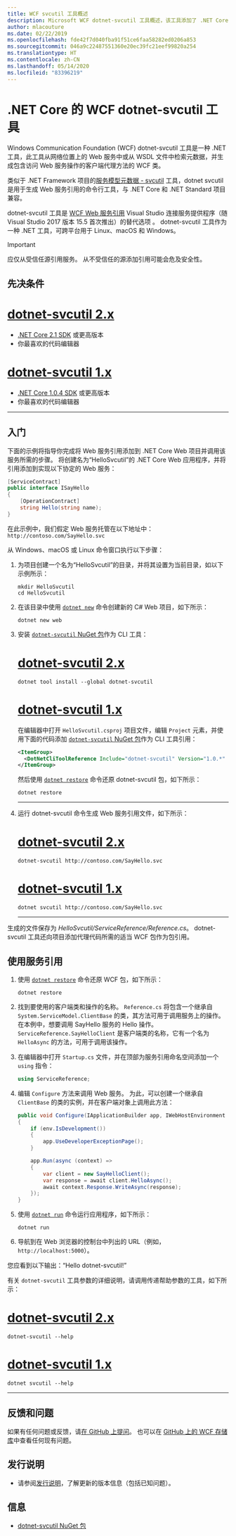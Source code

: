 ```yaml
---
title: WCF svcutil 工具概述
description: Microsoft WCF dotnet-svcutil 工具概述，该工具添加了 .NET Core 和 ASP.NET Core 项目的功能，类似于 .NET Framework 项目的 WCF svcutil 工具。
author: mlacouture
ms.date: 02/22/2019
ms.openlocfilehash: fde42f7d040fba91f51ce6faa58282ed0206a853
ms.sourcegitcommit: 046a9c22487551360e20ec39fc21eef99820a254
ms.translationtype: HT
ms.contentlocale: zh-CN
ms.lasthandoff: 05/14/2020
ms.locfileid: "83396219"
---
```

# <a name="wcf-dotnet-svcutil-tool-for-net-core"></a>.NET Core 的 WCF dotnet-svcutil 工具

Windows Communication Foundation (WCF) dotnet-svcutil 工具是一种 .NET 工具，此工具从网络位置上的 Web 服务中或从 WSDL 文件中检索元数据，并生成包含访问 Web 服务操作的客户端代理方法的 WCF 类。

类似于 .NET Framework 项目的[服务模型元数据 - svcutil](../../framework/wcf/servicemodel-metadata-utility-tool-svcutil-exe.md) 工具，dotnet svcutil 是用于生成 Web 服务引用的命令行工具，与 .NET Core 和 .NET Standard 项目兼容。

dotnet-svcutil 工具是 [WCF Web 服务引用](wcf-web-service-reference-guide.md) Visual Studio 连接服务提供程序（随 Visual Studio 2017 版本 15.5 首次推出）的替代选项 。 dotnet-svcutil 工具作为一种 .NET 工具，可跨平台用于 Linux、macOS 和 Windows。

> [!IMPORTANT]
> 应仅从受信任源引用服务。 从不受信任的源添加引用可能会危及安全性。

## <a name="prerequisites"></a>先决条件

<!-- markdownlint-disable MD025 -->

# <a name="dotnet-svcutil-2x"></a>[dotnet-svcutil 2.x](#tab/dotnetsvcutil2x)

- [.NET Core 2.1 SDK](https://dotnet.microsoft.com/download) 或更高版本
- 你最喜欢的代码编辑器

# <a name="dotnet-svcutil-1x"></a>[dotnet-svcutil 1.x](#tab/dotnetsvcutil1x)

- [.NET Core 1.0.4 SDK](https://dotnet.microsoft.com/download) 或更高版本
- 你最喜欢的代码编辑器

---

## <a name="getting-started"></a>入门

下面的示例将指导你完成将 Web 服务引用添加到 .NET Core Web 项目并调用该服务所需的步骤。 将创建名为“HelloSvcutil”的 .NET Core Web 应用程序，并将引用添加到实现以下协定的 Web 服务：

```csharp
[ServiceContract]
public interface ISayHello
{
    [OperationContract]
    string Hello(string name);
}
```

在此示例中，我们假定 Web 服务托管在以下地址中：`http://contoso.com/SayHello.svc`

从 Windows、macOS 或 Linux 命令窗口执行以下步骤：

1. 为项目创建一个名为“HelloSvcutil”的目录，并将其设置为当前目录，如以下示例所示：

    ```console
    mkdir HelloSvcutil
    cd HelloSvcutil
    ```

2. 在该目录中使用 [`dotnet new`](../tools/dotnet-new.md) 命令创建新的 C# Web 项目，如下所示：

    ```dotnetcli
    dotnet new web
    ```

3. 安装 [`dotnet-svcutil` NuGet 包](https://nuget.org/packages/dotnet-svcutil)作为 CLI 工具： <!-- markdownlint-disable MD023 -->
    # <a name="dotnet-svcutil-2x"></a>[dotnet-svcutil 2.x](#tab/dotnetsvcutil2x)

    ```dotnetcli
    dotnet tool install --global dotnet-svcutil
    ```

    # <a name="dotnet-svcutil-1x"></a>[dotnet-svcutil 1.x](#tab/dotnetsvcutil1x)
    在编辑器中打开 `HelloSvcutil.csproj` 项目文件，编辑 `Project` 元素，并使用下面的代码添加 [`dotnet-svcutil` NuGet 包](https://nuget.org/packages/dotnet-svcutil)作为 CLI 工具引用：

    ```xml
    <ItemGroup>
      <DotNetCliToolReference Include="dotnet-svcutil" Version="1.0.*" />
    </ItemGroup>
    ```

    然后使用 [`dotnet restore`](../tools/dotnet-restore.md) 命令还原 dotnet-svcutil 包，如下所示：

    ```dotnetcli
    dotnet restore
    ```

    ---

4. 运行 dotnet-svcutil 命令生成 Web 服务引用文件，如下所示：

    # <a name="dotnet-svcutil-2x"></a>[dotnet-svcutil 2.x](#tab/dotnetsvcutil2x)

    ```dotnetcli
    dotnet-svcutil http://contoso.com/SayHello.svc
    ```

    # <a name="dotnet-svcutil-1x"></a>[dotnet-svcutil 1.x](#tab/dotnetsvcutil1x)

    ```dotnetcli
    dotnet svcutil http://contoso.com/SayHello.svc
    ```

    ---

生成的文件保存为 _HelloSvcutil/ServiceReference/Reference.cs_。 dotnet-svcutil 工具还向项目添加代理代码所需的适当 WCF 包作为包引用。

## <a name="using-the-service-reference"></a>使用服务引用

1. 使用 [`dotnet restore`](../tools/dotnet-restore.md) 命令还原 WCF 包，如下所示：

    ```dotnetcli
    dotnet restore
    ```

2. 找到要使用的客户端类和操作的名称。 `Reference.cs` 将包含一个继承自 `System.ServiceModel.ClientBase` 的类，其方法可用于调用服务上的操作。 在本例中，想要调用 SayHello 服务的 Hello 操作。 `ServiceReference.SayHelloClient` 是客户端类的名称，它有一个名为 `HelloAsync` 的方法，可用于调用该操作。

3. 在编辑器中打开 `Startup.cs` 文件，并在顶部为服务引用命名空间添加一个 `using` 指令：

    ```csharp
    using ServiceReference;
    ```

4. 编辑 `Configure` 方法来调用 Web 服务。 为此，可以创建一个继承自 `ClientBase` 的类的实例，并在客户端对象上调用此方法：

    ```csharp
    public void Configure(IApplicationBuilder app, IWebHostEnvironment env)
    {
        if (env.IsDevelopment())
        {
            app.UseDeveloperExceptionPage();
        }

        app.Run(async (context) =>
        {
            var client = new SayHelloClient();
            var response = await client.HelloAsync();
            await context.Response.WriteAsync(response);
        });
    }

    ```

5. 使用 [`dotnet run`](../tools/dotnet-run.md) 命令运行应用程序，如下所示：

    ```dotnetcli
    dotnet run
    ```

6. 导航到在 Web 浏览器的控制台中列出的 URL（例如，`http://localhost:5000`）。

您应看到以下输出：“Hello dotnet-svcutil!”

有关 `dotnet-svcutil` 工具参数的详细说明，请调用传递帮助参数的工具，如下所示：
# <a name="dotnet-svcutil-2x"></a>[dotnet-svcutil 2.x](#tab/dotnetsvcutil2x)

```dotnetcli
dotnet-svcutil --help
```

# <a name="dotnet-svcutil-1x"></a>[dotnet-svcutil 1.x](#tab/dotnetsvcutil1x)

```dotnetcli
dotnet svcutil --help
```

---

## <a name="feedback--questions"></a>反馈和问题

如果有任何问题或反馈，请[在 GitHub 上提问](https://github.com/dotnet/wcf/issues/new)。 也可以在 [GitHub 上的 WCF 存储库](https://github.com/dotnet/wcf/issues?utf8=%E2%9C%93&q=is:issue%20label:tooling)中查看任何现有问题。

## <a name="release-notes"></a>发行说明

- 请参阅[发行说明](https://github.com/dotnet/wcf/blob/master/release-notes/dotnet-svcutil-notes.md)，了解更新的版本信息（包括已知问题）。

## <a name="information"></a>信息

- [dotnet-svcutil NuGet 包](https://nuget.org/packages/dotnet-svcutil)
